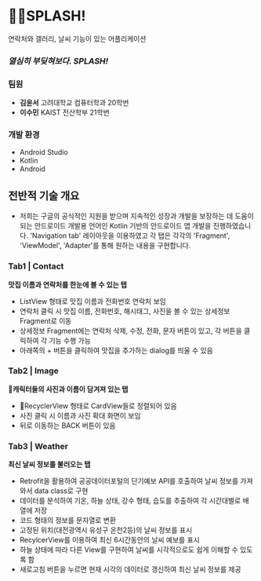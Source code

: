 # 🏄‍♂️SPLASH!
연락처와 갤러리, 날씨 기능이 있는 어플리케이션


### ***************************************************************열심히 부딪혀보다. SPLASH!***************************************************************

### 팀원

- **김윤서** 고려대학교 컴퓨터학과 20학번
- **이수민** KAIST 전산학부 21학번

### 개발 환경

- Android Studio
- Kotlin
- Android

## 전반적 기술 개요

- 저희는 구글의 공식적인 지원을 받으며 지속적인 성장과 개발을 보장하는 데 도움이 되는 안드로이드 개발용 언어인 Kotlin 기반의 안드로이드 앱 개발을 진행하였습니다. 'Navigation tab' 레이아웃을 이용하였고 각 탭은 각각의 'Fragment', 'ViewModel', 'Adapter'를 통해 원하는 내용을 구현합니다. 

### Tab1 | Contact

**맛집 이름과 연락처를 한눈에 볼 수 있는 탭**

- ListView 형태로 맛집 이름과 전화번호 연락처 보임
- 연락처 클릭 시 맛집 이름, 전화번호, 해시태그, 사진을 볼 수 있는 상세정보 Fragment로 이동
- 상세정보 Fragment에는 연락처 삭제, 수정, 전화, 문자 버튼이 있고, 각 버튼을 클릭하여 각 기능 수행 가능
- 아래쪽의 + 버튼을 클릭하여 맛집을 추가하는 dialog를 띄울 수 있음

### Tab2 | Image

**캐릭터들의 사진과 이름이 담겨져 있는 탭**

- RecyclerView 형태로 CardView들로 정렬되어 있음
- 사진 클릭 시 이름과 사진 확대 화면이 보임
- 뒤로 이동하는 BACK 버튼이 있음

### Tab3 | Weather

**최신 날씨 정보를 불러오는 탭**

- Retrofit을 활용하여 공공데이터포털의 단기예보 API를 호출하여 날씨 정보를 가져와서 data class로 구현
- 데이터를 분석하여 기온, 하늘 상태, 강수 형태, 습도를 추출하여 각 시간대별로 배열에 저장
- 코드 형태의 정보를 문자열로 변환
- 고정된 위치(대전광역시 유성구 온천2등)의 날씨 정보를 표시
- RecylcerView를 이용하여 최신 6시간동안의 날씨 예보를 표시
- 하늘 상태에 따라 다른 View를 구현하여 날씨를 시각적으로도 쉽게 이해할 수 있도록 함
- 새로고침 버튼을 누르면 현재 시각의 데이터로 갱신하여 최신 날씨 정보를 제공
  



